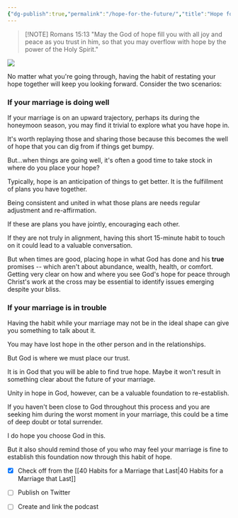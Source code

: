 ```yaml
---
{"dg-publish":true,"permalink":"/hope-for-the-future/","title":"Hope for the future","created":"","updated":""}
---
```



> [!NOTE] Romans 15:13
> "May the God of hope fill you with all joy and peace as you trust in him, so that you may overflow with hope by the power of the Holy Spirit."

![](https://res.cloudinary.com/dt9hlo5sw/image/upload/v1678914034/obsidian/image_hg9ayg.png)

<div class="convertful-202420"></div>

No matter what you're going through, having the habit of restating your hope together will keep you looking forward.  Consider the two scenarios:

### If your marriage is doing well
If your marriage is on an upward trajectory, perhaps its during the honeymoon season, you may find it trivial to explore what you have hope in.

It's worth replaying those and sharing those because this becomes the well of hope that you can dig from if things get bumpy.

But...when things are going well, it's often a good time to take stock in where do you place your hope?
<!--- convertful here -->
<div class="convertful-202420"></div>

Typically, hope is an anticipation of things to get better.  It is the fulfillment of plans you have together.

Being consistent and united in what those plans are needs regular adjustment and re-affirmation.

If these are plans you have jointly, encouraging each other.

If they are not truly in alignment, having this short 15-minute habit to touch on it could lead to a valuable conversation.

But when times are good, placing hope in what God has done and his **true** promises -- which aren't about abundance, wealth, health, or comfort.  Getting very clear on how and where you see God's hope for peace through Christ's work at the cross may be essential to identify issues emerging despite your bliss.

### If your marriage is in trouble
Having the habit while your marriage may not be in the ideal shape can give you something to talk about it.

You may have lost hope in the other person and in the relationships.

But God is where we must place our trust.  

It is in God that you will be able to find true hope.  Maybe it won't result in something clear about the future of your marriage.

Unity in hope in God, however, can be a valuable foundation to re-establish.

If you haven't been close to God throughout this process and you are seeking him during the worst moment in your marriage, this could be a time of deep doubt or total surrender.

I do hope you choose God in this.

But it also should remind those of you who may feel your marriage is fine to establish this foundation now through this habit of hope.

  
<!-- HTML Meta Tags --> <title>Hope for the Future</title> <meta name="description" content="This habit of discussing hope and where it comes from will build a powerful well you can draw upon when things get tough. And it may be that moment things turn around if you are already facing challenges."> <!-- Facebook Meta Tags --> <meta property="og:url" content="https://themarriagehabit.com/hope-for-the-future/"> <meta property="og:type" content="website"> <meta property="og:title" content="Hope for the Future"> <meta property="og:description" content="This habit of discussing hope and where it comes from will build a powerful well you can draw upon when things get tough. And it may be that moment things turn around if you are already facing challenges."> <meta property="og:image" content="https://res.cloudinary.com/dt9hlo5sw/image/upload/v1678914034/obsidian/image_hg9ayg.png"> <!-- Twitter Meta Tags --> <meta name="twitter:card" content="summary_large_image"> <meta property="twitter:domain" content="themarriagehabit.com"> <meta property="twitter:url" content="https://themarriagehabit.com/hope-for-the-future/"> <meta name="twitter:title" content="Hope for the Future"> <meta name="twitter:description" content="This habit of discussing hope and where it comes from will build a powerful well you can draw upon when things get tough. And it may be that moment things turn around if you are already facing challenges."> <meta name="twitter:image" content="https://res.cloudinary.com/dt9hlo5sw/image/upload/v1678914034/obsidian/image_hg9ayg.png"> <!-- Meta Tags Generated via https://www.opengraph.xyz -->

- [x] Check off from the [[40 Habits for a Marriage that Last\|40 Habits for a Marriage that Last]]
- [ ] Publish on Twitter
- [ ] Create and link the podcast



